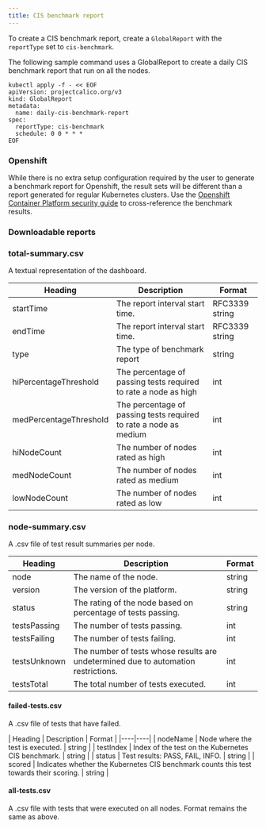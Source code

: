 ```yaml
---
title: CIS benchmark report
---
```


To create a CIS benchmark report, create a `GlobalReport` with the `reportType` set to `cis-benchmark`.

The following sample command uses a GlobalReport to create a daily CIS benchmark report that run on all the nodes.

```
kubectl apply -f - << EOF
apiVersion: projectcalico.org/v3
kind: GlobalReport
metadata:
  name: daily-cis-benchmark-report
spec:
  reportType: cis-benchmark
  schedule: 0 0 * * *
EOF
```

### Openshift

While there is no extra setup configuration required by the user to generate a benchmark report for Openshift, the result sets will be different than a report generated for regular Kubernetes clusters. Use the [Openshift Container Platform security guide](https://static.open-scap.org/ssg-guides/ssg-ocp3-guide-default.html) to cross-reference the benchmark results.

### Downloadable reports

### total-summary.csv

A textual representation of the dashboard.

| Heading | Description | Format |
|----|----|----|
| startTime | The report interval start time. | RFC3339 string |
| endTime   | The report interval start time. | RFC3339 string |
| type      | The type of benchmark report | string |
| hiPercentageThreshold  | The percentage of passing tests required to rate a node as high | int |
| medPercentageThreshold | The percentage of passing tests required to rate a node as medium | int |
| hiNodeCount  | The number of nodes rated as high | int |
| medNodeCount | The number of nodes rated as medium | int |
| lowNodeCount | The number of nodes rated as low | int |

### node-summary.csv

A .csv file of test result summaries per node.

| Heading | Description | Format |
|----|----|----|
| node | The name of the node. | string |
| version | The version of the platform. | string |
| status | The rating of the node based on percentage of tests passing. | string |
| testsPassing | The number of tests passing. | int |
| testsFailing | The number of tests failing. | int |
| testsUnknown | The number of tests whose results are undetermined due to automation restrictions. | int |
| testsTotal | The total number of tests executed. | int |

#### failed-tests.csv

A .csv file of tests that have failed.

| Heading | Description | Format |
|----|----|
| nodeName  | Node where the test is executed. | string |
| testIndex | Index of the test on the Kubernetes CIS benchmark. | string |
| status    | Test results: PASS, FAIL, INFO. | string |
| scored    | Indicates whether the Kubernetes CIS benchmark counts this test towards their scoring. | string |

#### all-tests.csv

A .csv file with tests that were executed on all nodes. Format remains the same as above.
